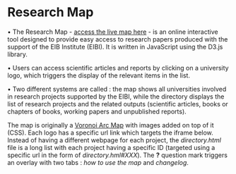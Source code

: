 # Research Map

•	The Research Map - [access the live map here](http://institute.eib.org/map/map.html) - is an online interactive tool designed to provide easy access to research papers produced with the support of the EIB Institute (EIBI). It is written in JavaScript using the D3.js library.

•	Users can access scientific articles and reports by clicking on a university logo, which triggers the display of the relevant items in the list.

•	Two different systems are called : the map shows all universities involved in research projects supported by the EIBI, while the directory displays the list of research projects and the related outputs (scientific articles, books or chapters of books, working papers and unpublished reports).

The map is originally a [Voronoi Arc Map](https://gist.github.com/mbostock/7608400) with images added on top of it (CSS). Each logo has a specific url link which targets the iframe below. Instead of having a different webpage for each project, the *directory.html* file is a long list with each project having a specific ID (targeted using a specific url in the form of *directory.hml#XXX*). The **?** question mark triggers an overlay with two tabs : *how to use the map* and *changelog*.

